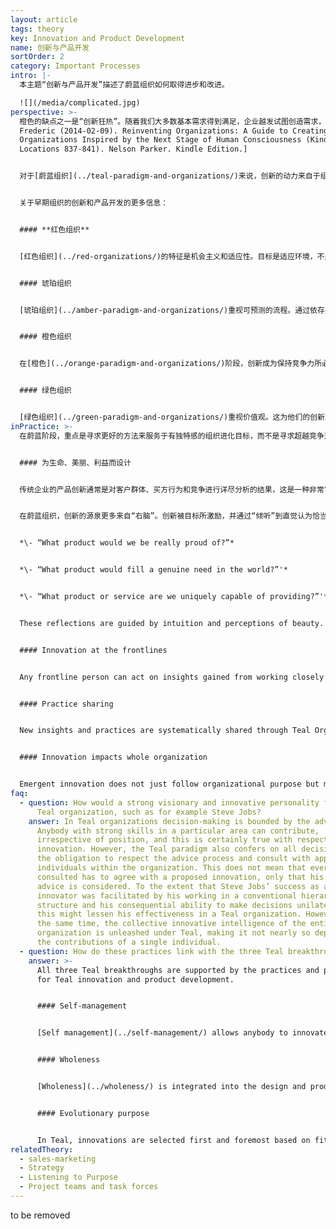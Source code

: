```yaml
---
layout: article
tags: theory
key: Innovation and Product Development
name: 创新与产品开发
sortOrder: 2
category: Important Processes
intro: |-
  本主题“创新与产品开发”描述了蔚蓝组织如何取得进步和改进。

  ![](/media/complicated.jpg)
perspective: >-
  橙色的缺点之一是“创新狂热”。随着我们大多数基本需求得到满足，企业越发试图创造需求，给人一种错觉，认为多多益善（贪婪）：企业出于利益追求而洗脑消费者，告诉人们说得到更多其实并不必须的东西，就会让我们快乐和完整，比如—更多的财产、最新的时尚、更年轻的身体。我们逐渐开始认识到，从金融和生态的角度来看，这种建立在虚假需求基础上的经济，大部分是不可持续的，也无法带给人持续的快乐。我们已经到了一个，常常为了增长而追求增长的阶段，这种情况在医学术语中被简单地称为癌症。^\[Laloux,
  Frederic (2014-02-09). Reinventing Organizations: A Guide to Creating
  Organizations Inspired by the Next Stage of Human Consciousness (Kindle
  Locations 837-841). Nelson Parker. Kindle Edition.]


  对于[蔚蓝组织](../teal-paradigm-and-organizations/)来说，创新的动力来自于组织的[进化目标](../evolutionary-purpose/)。创新的概念超越了利益追求而上升到组织成长层面，也不再通过传统的利润和竞争透镜来追求创新。为了评估一项创新是否值得，蔚蓝组织会使用大量能支撑美、创造力和最终服务于组织目与社会等标尺为导向的决策证据。


  关于早期组织的创新和产品开发的更多信息：


  #### **红色组织**


  [红色组织](../red-organizations/)的特征是机会主义和适应性。目标是适应环境，不是专门为创新而组织运作。


  #### 琥珀组织


  [琥珀组织](../amber-paradigm-and-organizations/)重视可预测的流程。通过依存并维持一些被证实有效的工具与职能来维持持续存在性。创新在自上而下的批准认可后才谨慎采用。


  #### 橙色组织


  在[橙色](../orange-paradigm-and-organizations/)阶段，创新成为保持竞争力所必要的核心实践。在组织层面对创新研发进行投资。还可能会建立研究中心。在业务层面，鼓励各单位为实现目标而发挥创造性。所有这些活动都要在定期的业务和战略规划周期内进行审查。


  #### 绿色组织


  [绿色组织](../green-paradigm-and-organizations/)重视价值观。这为他们的创新方法增添了色彩。创新不仅是为了赚钱，也是为了实现组织的更大目标。有的会像全食公司这样，具体反映在产品开发/选择上。有的则像西南航空一样，鼓励提升服务水平的主动性。他们在多方利益相关者观点的鼓励下，寻找新的方法来处理劳资关系、成员授权、客户服务、股东利益以及他们所属的社区。
inPractice: >-
  在蔚蓝阶段，重点是寻求更好的方法来服务于有独特感的组织进化目标，而不是寻求超越竞争对手。鼓励成员“倾听”机会，并自发负责的提供建议流程测试这些机会。这意味着必须与知识渊博的同事讨论想法。在这种环境下，任何人，所有人，都可以成为创新者。


  #### 为生命、美丽、利益而设计


  传统企业的产品创新通常是对客户群体、买方行为和竞争进行详尽分析的结果，这是一种非常“左脑”的方法。


  在蔚蓝组织，创新的源泉更多来自“右脑”。创新被目标所激励，并通过“倾听”到直觉认为恰当的奉献方式而自然发生。聆听中试图回答以下问题：


  *\- “What product would we be really proud of?”*


  *\- “What product would fill a genuine need in the world?”'*


  *\- “What product or service are we uniquely capable of providing?”'*


  These reflections are guided by intuition and perceptions of beauty. They can also be supported by structured design practices that are intended to catalyze empathetic thinking. An example is the concept of "design ideation"^[Ideation for product design from IDEO - <http://www.ideo.com/>]This is a process where frontline workers spend long periods out in the field, observing how their customers are using their products and services.


  #### Innovation at the frontlines


  Any frontline person can act on insights gained from working closely with the customer and therefore having a deep understanding of his or her needs. With Teal self-management, there is nothing to hold back a good idea from being pursued if it has use for customers and if its pursuit adheres to the advice process.


  #### Practice sharing


  New insights and practices are systematically shared through Teal Organizations, often through an intranet or wiki. Through sense and respond and various practices supporting evolutionary purpose, these successful innovations can potentially be adopted quickly throughout the organization.


  #### Innovation impacts whole organization


  Emergent innovation does not just follow organizational purpose but may impact the evolutionary purpose of a Teal organization, shifting its impulse into a new direction and potential.
faq:
  - question: How would a strong visionary and innovative personality fit into a
      Teal organization, such as for example Steve Jobs?
    answer: In Teal organizations decision-making is bounded by the advice process.
      Anybody with strong skills in a particular area can contribute,
      irrespective of position, and this is certainly true with respect to
      innovation. However, the Teal paradigm also confers on all decision-makers
      the obligation to respect the advice process and consult with appropriate
      individuals within the organization. This does not mean that everyone
      consulted has to agree with a proposed innovation, only that his or her
      advice is considered. To the extent that Steve Jobs’ success as an
      innovator was facilitated by his working in a conventional hierarchical
      structure and his consequential ability to make decisions unilaterally,
      this might lessen his effectiveness in a Teal organization. However, at
      the same time, the collective innovative intelligence of the entire
      organization is unleashed under Teal, making it not nearly so dependent on
      the contributions of a single individual.
  - question: How do these practices link with the three Teal breakthroughs?
    answer: >-
      All three Teal breakthroughs are supported by the practices and principles
      for Teal innovation and product development.


      #### Self-management


      [Self management](../self-management/) allows anybody to innovate and develop improvements in products and services with minimal delay. The empathetic understanding that frontline staff have for their customers can be used to act on observed needs.


      #### Wholeness


      [Wholeness](../wholeness/) is integrated into the design and product development process through a "whole brain" approach. Teal innovation designs for aspects such as beauty and through intuition as well as more traditional market or customer analysis.


      #### Evolutionary purpose


      In Teal, innovations are selected first and foremost based on fit with the organization's [purpose](../evolutionary-purpose/). Furthermore, innovation plays a key role in the evolution of that purpose.
relatedTheory:
  - sales-marketing
  - Strategy
  - Listening to Purpose
  - Project teams and task forces
---
```

to be removed